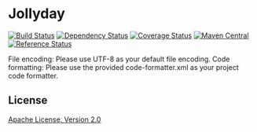 Jollyday
========

[![Build Status](https://travis-ci.org/svendiedrichsen/jollyday.svg)](https://travis-ci.org/svendiedrichsen/jollyday)
[![Dependency Status](https://www.versioneye.com/user/projects/577e7cf05bb13900493de588/badge.svg?style=flat-square)](https://www.versioneye.com/user/projects/577e7cf05bb13900493de588)
[![Coverage Status](https://coveralls.io/repos/github/svendiedrichsen/jollyday/badge.svg?branch=master)](https://coveralls.io/github/svendiedrichsen/jollyday?branch=master)
[![Maven Central](https://maven-badges.herokuapp.com/maven-central/de.jollyday/jollyday/badge.svg)](https://maven-badges.herokuapp.com/maven-central/de.jollyday/jollyday)
[![Reference Status](https://www.versioneye.com/java/de.jollyday:jollyday/reference_badge.svg?style=flat-square)](https://www.versioneye.com/java/de.jollyday:jollyday/references)

File encoding: Please use UTF-8 as your default file encoding.
Code formatting: Please use the provided code-formatter.xml as your project code formatter.

## License

[Apache License, Version 2.0](LICENSE.md)
